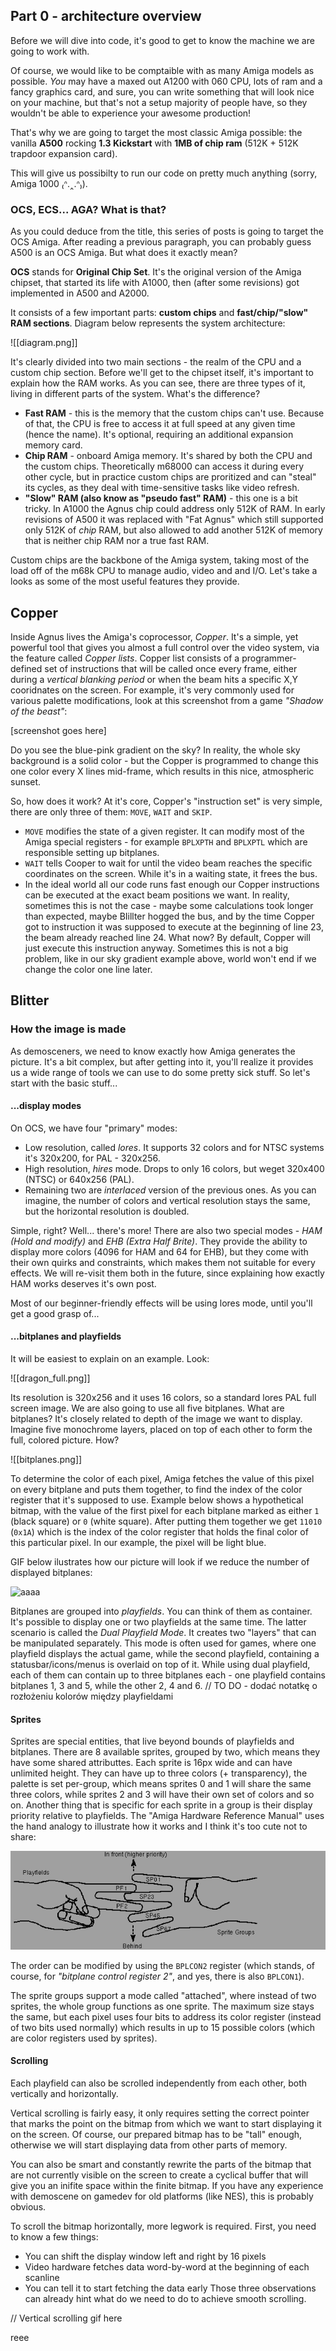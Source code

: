 
## Part 0 - architecture overview

Before we will dive into code, it's good to get to know the machine we are going to work with.

Of course, we would like to be comptaible with as many Amiga models as possible. *You* may have a maxed out A1200 with 060 CPU, lots of ram and a fancy graphics card, and sure, you can write something that will look nice on your machine, but that's not a setup majority of people have, so they wouldn't be able to experience your awesome production!

That's why we are going to target the most classic Amiga possible: the vanilla **A500** rocking **1.3 Kickstart** with **1MB of chip ram** (512K + 512K trapdoor expansion card).

This will give us possibilty to run our code on pretty much anything 
(sorry, Amiga 1000 ₍ᐢ.‸.ᐢ₎).

### OCS, ECS... AGA? What is that?
As you could deduce from the title, this series of posts is going to target the OCS Amiga. After reading a previous paragraph, you can probably
guess A500 is an OCS Amiga. But what does it exactly mean?

**OCS** stands for **Original Chip Set**. It's the original version of the Amiga chipset, that started its life with A1000, then (after some revisions) got implemented in A500 and A2000. 

It consists of a few important parts: **custom chips** and **fast/chip/"slow" RAM sections**. Diagram below represents the system architecture:


![[diagram.png]]


It's clearly divided into two main sections - the realm of the CPU and a custom chip section. Before we'll get to the chipset itself, it's important to explain how the RAM works. As you can see, there are three types of it, living in different parts of the system. What's the difference?
- **Fast RAM** - this is the memory that the custom chips can't use. Because of that, the CPU is free to access it at full speed at any given time (hence the name). It's optional, requiring an additional expansion memory card.
- **Chip RAM** - onboard Amiga memory. It's shared by both the CPU and the custom chips. Theoretically m68000 can access it during every other cycle, but in practice custom chips are proritized and can "steal" its cycles, as they deal with time-sensitive tasks like video refresh.
- **"Slow" RAM (also know as "pseudo fast" RAM)** - this one is a bit tricky. In A1000 the Agnus chip could address only 512K of RAM. In early revisions of A500 it was replaced with "Fat Agnus" which still supported only 512K of *chip* RAM, but also allowed to add another 512K of memory that is neither chip RAM nor a true fast RAM.  

Custom chips are the backbone of the Amiga system, taking most of the load off of the m68k CPU to manage audio, video and and I/O. 
Let's take a looks as some of the most useful features they provide.

## Copper

Inside Agnus lives the Amiga's coprocessor, *Copper*.  It's a simple, yet powerful tool that gives you almost a full control over the video system, via the feature called *Copper lists*. 
Copper list consists of a programmer-defined set of instructions that will be called once every frame, either during a *vertical blanking period* or when the beam hits a specific X,Y cooridnates on the screen. 
For example, it's very commonly used for various palette modifications, look at this screenshot from a game *"Shadow of the beast"*: 

[screenshot goes here]

Do you see the blue-pink gradient on the sky? In reality, the whole sky background is a solid color - but the Copper is programmed to change this one color every X lines mid-frame, which results in this nice, atmospheric sunset. 

So, how does it work?
At it's core, Copper's "instruction set" is very simple, there are only three of them: `MOVE`, `WAIT` and `SKIP`.  
- `MOVE` modifies the state of a given register. It can modify most of the Amiga special registers - for example `BPLXPTH` and `BPLXPTL` which are responsible setting up bitplanes.  
- `WAIT` tells Cooper to wait for until the video beam reaches the specific coordinates on the screen. While it's in a waiting state, it frees the bus. 
- In the ideal world all our code runs fast enough our Copper instructions can be executed at the exact beam positions we want. In reality, sometimes this is not the case - maybe some calculations took longer than expected, maybe BIillter hogged the bus, and by the time Copper got to instruction it was supposed to execute at the beginning of line 23, the beam already reached line 24. What now? By default, Copper will just execute this instruction anyway. Sometimes this is not a big problem, like in our sky gradient example above, world won't end if we change the color one line later.

## Blitter




### How the image is made
As demosceners, we need to know exactly how Amiga generates the picture. It's a bit complex, but after getting into it, you'll realize it 
provides us a wide range of tools we can use to do some pretty sick stuff. So let's start with the basic stuff...

#### ...display modes 
On OCS, we have four "primary" modes:

- Low resolution, called *lores*. It supports 32 colors and for NTSC systems it's 320x200, for PAL - 320x256.
- High resolution, *hires* mode. Drops to only 16 colors, but weget 320x400 (NTSC) or 640x256 (PAL).
- Remaining two are *interlaced* version of the previous ones. As you can imagine, the number of colors and vertical resolution stays the same, but the horizontal resolution is doubled.

Simple, right? Well... there's more! There are also two special modes - *HAM (Hold and modify)* and *EHB (Extra Half Brite)*. They provide the ability to display more colors (4096 for HAM and 64 for EHB), but they come with their own quirks and constraints, which makes them not suitable
for every effects. We will re-visit them both in the future, since explaining how exactly HAM works deserves it's own post.

Most of our beginner-friendly effects will be using lores mode, until you'll get a good grasp of...

#### ...bitplanes and playfields
It will be easiest to explain on an example. Look:

![[dragon_full.png]]

Its resolution is 320x256 and it uses 16 colors, so a standard lores PAL full screen image. We are also going to use all five bitplanes. What are bitplanes? It's closely related to depth of the image we want to display. Imagine five monochrome layers, placed on top of each other to form the full, colored picture. How?

![[bitplanes.png]]

To determine the color of each pixel, Amiga fetches the value of this pixel on every bitplane and puts them together, to find the index of the color register that it's supposed to use. 
Example below shows a hypothetical bitmap, with the value of the first pixel for each bitplane marked as either `1` (black square) or `0` (white square). After putting them together we get `11010` (`0x1A`) which is the index of the color register that holds the final color of this particular pixel. In our example, the pixel will be light blue.

GIF below ilustrates how our picture will look if we reduce the number of displayed bitplanes:

![aaaa](bitplanes.gif)

Bitplanes are grouped into *playfields*. You can think of them as container. It's possible to display one or two playfields at the same time. The latter scenario is called the *Dual Playfield Mode*.
It creates two "layers" that can be manipulated separately. This mode is often used for games, where one playfield displays the actual game, while the second playfield, containing a statusbar/icons/menus is overlaid on top of it.
While using dual playfield, each of them can contain up to three bitplanes each - one playfield contains bitplanes 1, 3 and 5, while the other 2, 4 and 6. 
// TO DO - dodać notatkę o rozłożeniu kolorów między playfieldami

#### Sprites
Sprites are special entities, that live beyond bounds of playfields and bitplanes. There are 8 available sprites, grouped by two, which means they have some shared attributtes. 
Each sprite is 16px wide and can have unlimited height. They can have up to three colors (+ transparency), the palette is set per-group, which means sprites 0 and 1 will share the same three colors,
while sprites 2 and 3 will have their own set of colors and so on. 
Another thing that is specific for each sprite in a group is their display priority relative to playfields. The "Amiga Hardware Reference Manual" uses the hand analogy to illustrate how it works and I think
it's too cute not to share:

![sprite priority hand image here](./assets/video_priority.gif)

The order can be modified by using the <code>BPLCON2</code> register (which stands, of course, for _"bitplane control register 2"_, and yes, there is also <code>BPLCON1</code>).

The sprite groups support a mode called "attached", where instead of two sprites, the whole group functions as one sprite. The maximum size stays the same, but each pixel uses four bits to address its color register 
(instead of two bits used normally) which results in up to 15 possible colors (which are color registers used by sprites).


#### Scrolling
Each playfield can also be scrolled independently from each other, both vertically and horizontally. 

Vertical scrolling is fairly easy, it only requires setting the correct pointer that marks the point on the bitmap from which we want to start displaying it on the screen. Of course, our prepared bitmap
has to be "tall" enough, otherwise we will start displaying data from other parts of memory. 

You can also be smart and constantly rewrite the parts of the bitmap that are not currently visible on the screen to create a cyclical buffer that will give you an inifite space within the finite bitmap. If you have
any experience with demoscene on gamedev for old platforms (like NES), this is probably obvious.

To scroll the bitmap horizontally, more legwork is required. First, you need to know a few things:
- You can shift the display window left and right by 16 pixels
- Video hardware fetches data word-by-word at the beginning of each scanline
- You can tell it to start fetching the data early
Those three observations can already hint what do we need to do to achieve smooth scrolling.

// Vertical scrolling gif here


<div>
reee
</div>



